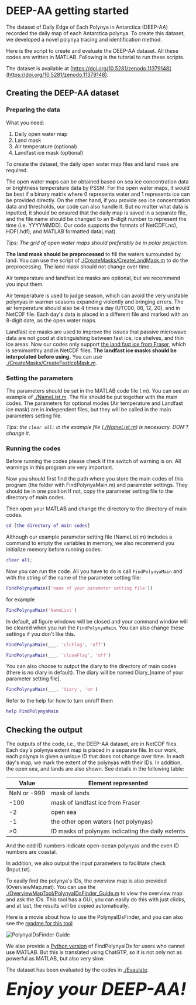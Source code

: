 # DEEP-AA getting started

The dataset of Daily Edge of Each Polynya in Antarctica (DEEP-AA) recorded the daily map of each Antarctica polynya. To create this dataset, we developed a novel polynya tracing and identification method. 

Here is the script to create and evaluate the DEEP-AA dataset. All these codes are written in MATLAB. Following is the tutorial to run these scripts.

The dataset is available at [https://doi.org/10.5281/zenodo.11379148](https://doi.org/10.5281/zenodo.11379148).

## Creating the DEEP-AA dataset

### Preparing the data

What you need:

1. Daily open water map
2. Land mask
3. Air temperature (optional)
4. Landfast ice mask (optional)

To create the dataset, the daily open water map files and land mask are required. 

The open water maps can be obtained based on sea ice concentration data or brightness temperature data by PSSM.
For the open water maps, it would be best if a binary matrix where 0 represents water and 1 represents ice can be provided directly. On the other hand, if you provide sea ice concentration data and thresholds, our code can also handle it.
But no matter what data is inputted, it should be ensured that the daily map is saved in a separate file, and the file name should be changed to an 8-digit number to represent the time (i.e. YYYYMMDD).
Our code supports the formats of NetCDF(.nc), HDF(.hdf), and MATLAB formatted data(.mat).

*Tips: The grid of open water maps should preferably be in polar projection.*

**The land mask should be preprocessed** to fill the waters surrounded by land. You can use the script of [./CreateMasks/CreateLandMask.m](https://github.com/Mou-si/DEEP/blob/main/CreateMasks/CreateLandMask.m) to do the preprocessing.
The land mask should not change over time.

Air temperature and landfast ice masks are optional, but we recommend you input them.

Air temperature is used to judge season, which can avoid the very unstable polynyas in warmer seasons expanding violently and bringing errors.
The air temperature should also be 4 times a day (UTC00, 08, 12, 20), and in NetCDF file.
Each day's data is placed in a different file and marked with an 8-digit date, as the open water maps.

Landfast ice masks are used to improve the issues that passive microwave data are not good at distinguishing between fast ice, ice shelves, and thin ice areas.
Now our codes only support [the land fast ice from Fraser](https://data.aad.gov.au/metadata/AAS_4116_Fraser_fastice_circumantarctic), which is semimonthly and in NetCDF files.
**The landfast ice masks should be interpolated before using.** You can use [./CreateMasks/CreateFastIceMask.m](https://github.com/Mou-si/DEEP/blob/main/CreateMasks/CreateFastIceMask.m).

### Setting the parameters

The parameters should be set in the MATLAB code file (.m). You can see an example of [./NameList.m](https://github.com/Mou-si/DEEP/blob/main/NameList.m).
The file should be put together with the main codes.
The parameters for optional modes (Air temperature and Landfast ice mask) are in independent files, but they will be called in the main parameters setting file.

*Tips: the `clear all;` in the example file ([./NameList.m](https://github.com/Mou-si/DEEP/blob/main/NameList.m)) is necessary. DON'T change it.*

### Running the codes

Before running the codes please check if the switch of warning is on. All warnings in this program are very important.

Now you should first find the path where you store the main codes of this program (the folder with FindPolynyaMain.m) and parameter settings. They should be in one position
If not, copy the parameter setting file to the directory of main codes.

Then open your MATLAB and change the directory to the directory of main codes.

``` MATLAB
cd [the directory of main codes]
```

Although our example parameter setting file (NameList.m) includes a command to empty the variables in memory, we also recommend you initialize memory before running codes:
``` MATLAB
clear all;
```

Now you can run the code. All you have to do is call `FindPolynyaMain` and with the string of the name of the parameter setting file:
``` MATLAB
FindPolynyaMain(['name of your parameter setting file'])
```
for example
``` MATLAB
FindPolynyaMain('NameList')
```

In default, all figure windows will be closed and your command window will be cleared when you run the `FindPolynyaMain`.
You can also change these settings if you don't like this.
``` MATLAB
FindPolynyaMain(___, 'clcFlag', 'off')
```
``` MATLAB
FindPolynyaMain(___, 'closeFlag', 'off')
```

You can also choose to output the diary to the directory of main codes (there is no diary in default). The diary will be named Diary_[name of your parameter setting file].
``` MATLAB
FindPolynyaMain(___, 'diary', 'on')
```

Refer to the help for how to turn on/off them
``` MATLAB
help FindPolynyaMain
```

## Checking the output

The outputs of the code, i.e., the DEEP-AA dataset, are in NetCDF files. Each day's polynya extent map is placed in a separate file.
In our work, each polynya is given a unique ID that does not change over time. In each day's map, we mark the extent of the polynyas with their IDs. In addition, the open sea, and lands are also shown.
See details in the following table:

|Value|Element represented|
|---|---|
|NaN or -999|mask of lands|
|-100|mask of landfast ice from Fraser|
|-2|open sea|
|-1|the other open waters (not polynyas)|
|>0|ID masks of polynyas indicating the daily extents|

And the odd ID numbers indicate open-ocean polynyas and the even ID numbers are coastal.

In addition, we also output the input parameters to facilitate check (Input.txt).

To easily find the polynya's IDs, the overview map is also provided (OverviewMap.mat). You can use the [./OverviewMapTool/PolynyaIDsFinder_Guide.m](https://github.com/Mou-si/DEEP/blob/main/OverviewMapTool/PolynyaIDsFinder_Guide.m) to view the overview map and ask the IDs.
This tool has a GUI, you can easily do this with just clicks, and at last, the results will be copied automatically.

Here is a movie about how to use the PolynyaIDsFinder, and you can also see the [readme for this tool](https://github.com/Mou-si/DEEP/blob/main/OverviewMapTool/readme)

![PolynyaIDsFinder Guide](https://github.com/Mou-si/DEEP/blob/main/OverviewMapTool/PolynyaIDsFinderGuide.gif)

We also provide a [Python version](https://github.com/Mou-si/DEEP/blob/main/OverviewMapTool/PolynyaIDsFinder.py) of FindPolynyaIDs for users who cannot use MATLAB. 
But this is translated using ChatGTP, so it is not only not as powerful as MATLAB, but also very slow.

The dataset has been evaluated by the codes in [./Evaulate](https://github.com/Mou-si/DEEP/tree/main/Evaluate).

<font size=10>_**Enjoy your DEEP-AA!**_</font>